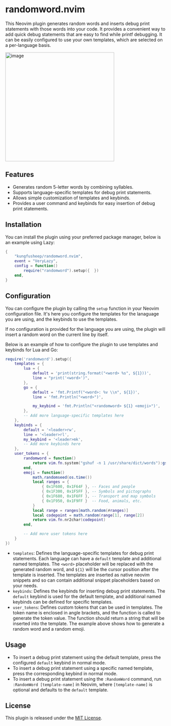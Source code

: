 # randomword.nvim

This Neovim plugin generates random words and inserts debug print statements with those words into your code. It provides a convenient way to add quick debug statements that are easy to find while printf debugging. It can be easily configured to use your own templates, which are selected on a per-language basis.

<img width="342" alt="image" src="https://github.com/kungfusheep/randomword.nvim/assets/6867511/f22518f0-110e-4630-b9ae-2b8ac9ea0412">


## Features

- Generates random 5-letter words by combining syllables.
- Supports language-specific templates for debug print statements.
- Allows simple customization of templates and keybinds.
- Provides a user command and keybinds for easy insertion of debug print statements.

## Installation

You can install the plugin using your preferred package manager, below is an example using Lazy:

```lua
{
    "kungfusheep/randomword.nvim",
    event = "VeryLazy",
    config = function()
        require("randomword").setup({  })
    end,
}
```

## Configuration

You can configure the plugin by calling the `setup` function in your Neovim configuration file. It's here you configure the templates for the lanaguage you are using, and the keybinds to use the templates.

If no configuration is provided for the language you are using, the plugin will insert a random word on the current line by itself.

Below is an example of how to configure the plugin to use templates and keybinds for Lua and Go:

```lua
require('randomword').setup({
    templates = {
        lua = {
            default = 'print(string.format("<word> %s", ${1}))',
            line = "print('<word>')",
        },
        go = {
            default = 'fmt.Printf("<word>: %v \\n", ${1})',
            line = 'fmt.Println("<word>")',

            my_keybind = 'fmt.Println("<randomword> ${1} <emoji>")',
        },
        -- Add more language-specific templates here
    },
    keybinds = {
        default = '<leader>rw',
        line = '<leader>rl',
        my_keybind = '<leader>mk',
        -- Add more keybinds here
    },
    user_tokens = {
        randomword = function()
            return vim.fn.system("gshuf -n 1 /usr/share/dict/words"):gsub("\n", "")
        end,
        emoji = function()
            math.randomseed(os.time())
            local ranges = {
                { 0x1F600, 0x1F64F }, -- Faces and people
                { 0x1F300, 0x1F5FF }, -- Symbols and pictographs
                { 0x1F680, 0x1F6FF }, -- Transport and map symbols
                { 0x1F950, 0x1F9FF }  -- Food, animals, etc.
            }
            local range = ranges[math.random(#ranges)]
            local codepoint = math.random(range[1], range[2])
            return vim.fn.nr2char(codepoint)
        end,

        -- Add more user tokens here
    }
})
```

- `templates`: Defines the language-specific templates for debug print statements. Each language can have a `default` template and additional named templates. The `<word>` placeholder will be replaced with the generated random word, and `${1}` will be the cursor position after the template is inserted. The templates are inserted as native neovim snippets and so can contain additional snippet placeholders based on your needs.
- `keybinds`: Defines the keybinds for inserting debug print statements. The `default` keybind is used for the default template, and additional named keybinds can be defined for specific templates. 
- `user_tokens`: Defines custom tokens that can be used in templates. The token name is enclosed in angle brackets, and the function is called to generate the token value. The function should return a string that will be inserted into the template. The example above shows how to generate a random word and a random emoji.

## Usage

- To insert a debug print statement using the default template, press the configured `default` keybind in normal mode.
- To insert a debug print statement using a specific named template, press the corresponding keybind in normal mode.
- To insert a debug print statement using the `:RandomWord` command, run `:RandomWord [template-name]` in Neovim, where `[template-name]` is optional and defaults to the `default` template.

## License

This plugin is released under the [MIT License](https://opensource.org/licenses/MIT).
